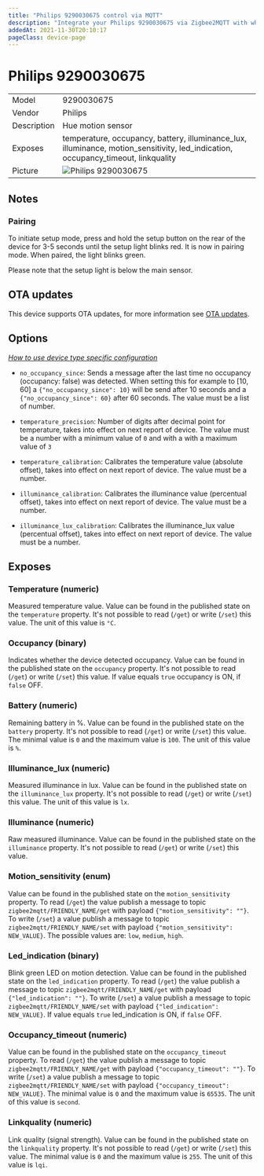 ```yaml
---
title: "Philips 9290030675 control via MQTT"
description: "Integrate your Philips 9290030675 via Zigbee2MQTT with whatever smart home infrastructure you are using without the vendor's bridge or gateway."
addedAt: 2021-11-30T20:10:17
pageClass: device-page
---
```


<!-- !!!! -->
<!-- ATTENTION: This file is auto-generated through docgen! -->
<!-- You can only edit the "Notes"-Section between the two comment lines "Notes BEGIN" and "Notes END". -->
<!-- Do not use h1 or h2 heading within "## Notes"-Section. -->
<!-- !!!! -->

# Philips 9290030675

|     |     |
|-----|-----|
| Model | 9290030675  |
| Vendor  | Philips  |
| Description | Hue motion sensor |
| Exposes | temperature, occupancy, battery, illuminance_lux, illuminance, motion_sensitivity, led_indication, occupancy_timeout, linkquality |
| Picture | ![Philips 9290030675](https://www.zigbee2mqtt.io/images/devices/9290030675.jpg) |


<!-- Notes BEGIN: You can edit here. Add "## Notes" headline if not already present. -->
## Notes


### Pairing
To initiate setup mode, press and hold the setup button on the rear of the device for 3-5 seconds until the setup light blinks red. It is now in pairing mode. When paired, the light blinks green.

Please note that the setup light is below the main sensor.
<!-- Notes END: Do not edit below this line -->

## OTA updates
This device supports OTA updates, for more information see [OTA updates](../guide/usage/ota_updates.md).


## Options
*[How to use device type specific configuration](../guide/configuration/devices-groups.md#specific-device-options)*

* `no_occupancy_since`: Sends a message after the last time no occupancy (occupancy: false) was detected. When setting this for example to [10, 60] a `{"no_occupancy_since": 10}` will be send after 10 seconds and a `{"no_occupancy_since": 60}` after 60 seconds. The value must be a list of number.

* `temperature_precision`: Number of digits after decimal point for temperature, takes into effect on next report of device. The value must be a number with a minimum value of `0` and with a with a maximum value of `3`

* `temperature_calibration`: Calibrates the temperature value (absolute offset), takes into effect on next report of device. The value must be a number.

* `illuminance_calibration`: Calibrates the illuminance value (percentual offset), takes into effect on next report of device. The value must be a number.

* `illuminance_lux_calibration`: Calibrates the illuminance_lux value (percentual offset), takes into effect on next report of device. The value must be a number.


## Exposes

### Temperature (numeric)
Measured temperature value.
Value can be found in the published state on the `temperature` property.
It's not possible to read (`/get`) or write (`/set`) this value.
The unit of this value is `°C`.

### Occupancy (binary)
Indicates whether the device detected occupancy.
Value can be found in the published state on the `occupancy` property.
It's not possible to read (`/get`) or write (`/set`) this value.
If value equals `true` occupancy is ON, if `false` OFF.

### Battery (numeric)
Remaining battery in %.
Value can be found in the published state on the `battery` property.
It's not possible to read (`/get`) or write (`/set`) this value.
The minimal value is `0` and the maximum value is `100`.
The unit of this value is `%`.

### Illuminance_lux (numeric)
Measured illuminance in lux.
Value can be found in the published state on the `illuminance_lux` property.
It's not possible to read (`/get`) or write (`/set`) this value.
The unit of this value is `lx`.

### Illuminance (numeric)
Raw measured illuminance.
Value can be found in the published state on the `illuminance` property.
It's not possible to read (`/get`) or write (`/set`) this value.

### Motion_sensitivity (enum)
Value can be found in the published state on the `motion_sensitivity` property.
To read (`/get`) the value publish a message to topic `zigbee2mqtt/FRIENDLY_NAME/get` with payload `{"motion_sensitivity": ""}`.
To write (`/set`) a value publish a message to topic `zigbee2mqtt/FRIENDLY_NAME/set` with payload `{"motion_sensitivity": NEW_VALUE}`.
The possible values are: `low`, `medium`, `high`.

### Led_indication (binary)
Blink green LED on motion detection.
Value can be found in the published state on the `led_indication` property.
To read (`/get`) the value publish a message to topic `zigbee2mqtt/FRIENDLY_NAME/get` with payload `{"led_indication": ""}`.
To write (`/set`) a value publish a message to topic `zigbee2mqtt/FRIENDLY_NAME/set` with payload `{"led_indication": NEW_VALUE}`.
If value equals `true` led_indication is ON, if `false` OFF.

### Occupancy_timeout (numeric)
Value can be found in the published state on the `occupancy_timeout` property.
To read (`/get`) the value publish a message to topic `zigbee2mqtt/FRIENDLY_NAME/get` with payload `{"occupancy_timeout": ""}`.
To write (`/set`) a value publish a message to topic `zigbee2mqtt/FRIENDLY_NAME/set` with payload `{"occupancy_timeout": NEW_VALUE}`.
The minimal value is `0` and the maximum value is `65535`.
The unit of this value is `second`.

### Linkquality (numeric)
Link quality (signal strength).
Value can be found in the published state on the `linkquality` property.
It's not possible to read (`/get`) or write (`/set`) this value.
The minimal value is `0` and the maximum value is `255`.
The unit of this value is `lqi`.

